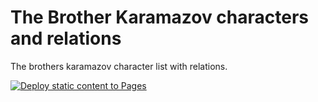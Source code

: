 # The Brother Karamazov characters and relations

The brothers karamazov character list with relations.

[![Deploy static content to Pages](https://github.com/fredrkl/the-brother-karamazov-characters/actions/workflows/static.yml/badge.svg)](https://github.com/fredrkl/the-brother-karamazov-characters/actions/workflows/static.yml)

